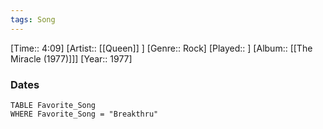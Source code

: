 ```yaml
---
tags: Song  
---
```

[Time:: 4:09]
[Artist:: [[Queen]] ]
[Genre:: Rock]
[Played:: ]
[Album:: [[The Miracle (1977)]]]
[Year:: 1977]
### Dates
````dataview
TABLE Favorite_Song
WHERE Favorite_Song = "Breakthru"
````